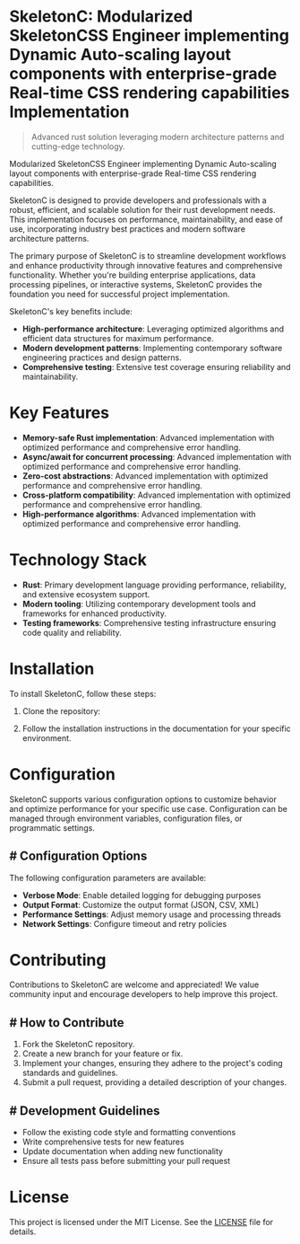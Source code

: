 <!-- fallback_SkeletonC_20251001234123_88936 -->

# SkeletonC: Modularized SkeletonCSS Engineer implementing Dynamic Auto-scaling layout components with enterprise-grade Real-time CSS rendering capabilities Implementation
> Advanced rust solution leveraging modern architecture patterns and cutting-edge technology.

Modularized SkeletonCSS Engineer implementing Dynamic Auto-scaling layout components with enterprise-grade Real-time CSS rendering capabilities.

SkeletonC is designed to provide developers and professionals with a robust, efficient, and scalable solution for their rust development needs. This implementation focuses on performance, maintainability, and ease of use, incorporating industry best practices and modern software architecture patterns.

The primary purpose of SkeletonC is to streamline development workflows and enhance productivity through innovative features and comprehensive functionality. Whether you're building enterprise applications, data processing pipelines, or interactive systems, SkeletonC provides the foundation you need for successful project implementation.

SkeletonC's key benefits include:

* **High-performance architecture**: Leveraging optimized algorithms and efficient data structures for maximum performance.
* **Modern development patterns**: Implementing contemporary software engineering practices and design patterns.
* **Comprehensive testing**: Extensive test coverage ensuring reliability and maintainability.

# Key Features

* **Memory-safe Rust implementation**: Advanced implementation with optimized performance and comprehensive error handling.
* **Async/await for concurrent processing**: Advanced implementation with optimized performance and comprehensive error handling.
* **Zero-cost abstractions**: Advanced implementation with optimized performance and comprehensive error handling.
* **Cross-platform compatibility**: Advanced implementation with optimized performance and comprehensive error handling.
* **High-performance algorithms**: Advanced implementation with optimized performance and comprehensive error handling.

# Technology Stack

* **Rust**: Primary development language providing performance, reliability, and extensive ecosystem support.
* **Modern tooling**: Utilizing contemporary development tools and frameworks for enhanced productivity.
* **Testing frameworks**: Comprehensive testing infrastructure ensuring code quality and reliability.

# Installation

To install SkeletonC, follow these steps:

1. Clone the repository:


2. Follow the installation instructions in the documentation for your specific environment.

# Configuration

SkeletonC supports various configuration options to customize behavior and optimize performance for your specific use case. Configuration can be managed through environment variables, configuration files, or programmatic settings.

## # Configuration Options

The following configuration parameters are available:

* **Verbose Mode**: Enable detailed logging for debugging purposes
* **Output Format**: Customize the output format (JSON, CSV, XML)
* **Performance Settings**: Adjust memory usage and processing threads
* **Network Settings**: Configure timeout and retry policies

# Contributing

Contributions to SkeletonC are welcome and appreciated! We value community input and encourage developers to help improve this project.

## # How to Contribute

1. Fork the SkeletonC repository.
2. Create a new branch for your feature or fix.
3. Implement your changes, ensuring they adhere to the project's coding standards and guidelines.
4. Submit a pull request, providing a detailed description of your changes.

## # Development Guidelines

* Follow the existing code style and formatting conventions
* Write comprehensive tests for new features
* Update documentation when adding new functionality
* Ensure all tests pass before submitting your pull request

# License

This project is licensed under the MIT License. See the [LICENSE](https://github.com/Willysc10/SkeletonC/blob/main/LICENSE) file for details.
